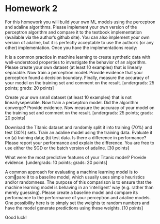 <h1>Homework 2</h1>

For this homework you will build your own ML models using the perceptron
and adaline algorithms. Please implement your own version of the perceptron
algorithm and compare it to the textbook implementation (available via the
author’s github site). You can also implement your own version of adaline, but
it is perfectly acceptable to use the author’s (or any other) implementation.
Once you have the implementations ready:

It is a common practice in machine learning to create synthetic data with
well-understood properties to investigate the behavior of an algorithm.
Please create your own dataset (at least 10 examples) that is linearly
separable. Now train a perceptron model. Provide evidence that your
perceptron found a decision boundary. Finally, measure the accuracy of
your model on the training set and comment on the result. [undergrads:
25 points; grads: 20 points]  

Create your own small dataset (at least 10 examples) that is not linearlyseperable. Now train a perceptron model. Did the algorithm converge?
Provide evidence. Now measure the accuracy of your model on the training
set and comment on the result. [undergrads: 25 points; grads: 20 points]


Download the Titanic dataset and randomly split it into training (70%) and 
test (30%) sets. Train an adaline model using the training data. Evaluate
it on (a) training data; (b) test data. Is there a difference in performance?
Please report your performance and explain the difference. You are free to
use either the SGD or the batch version of adaline. [30 points] 

What were the most predictive features of your Titanic model? Provide
evidence. [undergrads: 10 points; grads: 20 points]

A common approach for evaluating a machine learning model is to compare it to a baseline model, which usually uses simple heuristics and/or
randomness. The purpose of this comparison is to ensure that the machine
learning model is behaving in an ‘intelligent’ way (e.g. rather than merely
guessing). Please create a baseline model and compare its performance to
the performance of your perceptron and adaline models. One possibility
here is to simply set the weights to random numbers and have the model
generate predictions using these weights. [10 points] 


Good luck!
